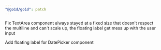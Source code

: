 ```yaml
---
"@go1d/go1d": patch
---
```


Fix TextArea component always stayed at a fixed size that doesn't respect the multiline and can't scale up, the floating label get mess up with the user input

Add floating label for DatePicker component
